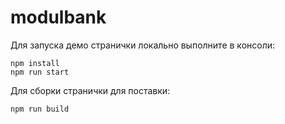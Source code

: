 # modulbank

Для запуска демо странички локально выполните в консоли:
```
npm install
npm run start
```

Для сборки странички для поставки:
```
npm run build
```